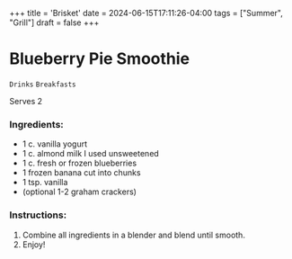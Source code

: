 +++
title = 'Brisket'
date = 2024-06-15T17:11:26-04:00
tags = ["Summer", "Grill"]
draft = false
+++
# Blueberry Pie Smoothie

`Drinks` `Breakfasts`

Serves 2

### **Ingredients:**

- 1 c. vanilla yogurt
- 1 c. almond milk I used unsweetened
- 1 c. fresh or frozen blueberries
- 1 frozen banana cut into chunks
- 1 tsp. vanilla
- (optional 1-2 graham crackers)

### **Instructions:**

1. Combine all ingredients in a blender and blend until smooth.
2. Enjoy!
